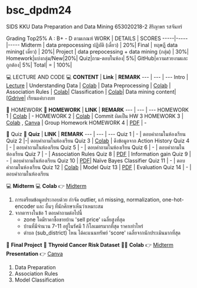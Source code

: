# bsc_dpdm24
SIDS KKU Data Preparation and Data Mining 
653020218-2 สิริญาพร รสจันทร์

Grading Top25% A : B+ - D ตามเกณฑ์
WORK | DETAILS | SCORES
-----|-----|-----
Midterm | data prepocessing ปฏิบัติ (เดี่ยว) | 20%|
Final | ทฤษฎี data mining( เดี่ยว) | 20%|
Project | data prepocessing + data mining (กลุ่ม) | 30%|
Homework|แบ่งกลุ่ม/New|20%|
Quiz|ถาม-ตอบในห้อง| 5%|
GitHub|ความสวยงามและถูกต้อง| 5%|
 Total| = | 100%|


💻 LECTURE AND CODE 💻
**CONTENT** | **Link** | **REMARK**
--- | --- | ---
Intro | [Lecture](https://github.com/Meaiie/bsc_dpdm24/blob/main/Chapter_2_Understanding_Data.ipynb) |
Understanding Data | [Colab](https://github.com/Meaiie/bsc_dpdm24/blob/main/Chapter_2_Understanding_Data.ipynb) |
Data Preprocessing | [Colab](https://github.com/Meaiie/bsc_dpdm24/blob/main/Chapter_3_Data_Preprocessing.ipynb) |
Association Rules   | [Colab](https://github.com/Meaiie/bsc_dpdm24/blob/main/Frequent_Patterns_(Association_Rules).ipynb)|
Classification   | [Colab](https://github.com/Meaiie/bsc_dpdm24/blob/main/Chapter_5_Classification.ipynb)|
Data mining content| [[Gdrive](https://drive.google.com/drive/folders/1N2rPW5cc8A_tj9f3FdCyPBujePaiBZzx?usp=drive_link)| เรียนแค่บางบท

💼 HOMEWORK 💼
**HOMEWORK** | **LINK** | **REMARK**
--- | --- | ---
HOMEWORK 1 | [Colab](https://github.com/Meaiie/bsc_dpdm24/blob/main/Data_Preprocessing.ipynb) | -
HOMEWORK 2 | [Colab](https://github.com/Meaiie/bsc_dpdm24/blob/main/Chapter_3_Data_Preprocessing.ipynb) | Commit ผิดเป็น HW 3
HOMEWORK 3 | [Colab](https://github.com/Meaiie/bsc_dpdm24/blob/main/HW3_BSC_DPDM.ipynb) , [Canva](https://www.canva.com/design/DAGdBi9kI0g/rT9_ZGaruDqzQ7GDzxUm0g/edit?utm_content=DAGdBi9kI0g&utm_campaign=designshare&utm_medium=link2&utm_source=sharebutton) | Group Homework
HOMEWORK 4 | [PDF](https://github.com/Meaiie/bsc_dpdm24/blob/main/HW4.pdf) | -


💬 Quiz 💬
**Quiz** | **LINK** | **REMARK**
--- | --- | ---
Quiz 1 | - | ตอบคำถามในห้องเรียน
Quiz 2 |-| ตอบคำถามในห้องเรียน
Quiz 3 | [Colab](https://github.com/Meaiie/bsc_dpdm24/blob/main/Chapter_2_Understanding_Data.ipynb) | ดึงข้อมูลจาก Action History
Quiz 4 | - | ตอบคำถามในห้องเรียน
Quiz 5 | - | ตอบคำถามในห้องเรียน
Quiz 6 | - | ตอบคำถามในห้องเรียน
Quiz 7 | - | Association Rules
Quiz 8 | [PDF](https://github.com/Meaiie/bsc_dpdm24/blob/main/Q8.pdf) | Information gain
Quiz 9 | - | ตอบคำถามในห้องเรียน
Quiz 10 | [PDF](https://github.com/Meaiie/bsc_dpdm24/blob/main/Q10.pdf)| Naïve Bayes Classifier
Quiz 11 | - | ตอบคำถามในห้องเรียน
Quiz 12 | [Colab](https://github.com/Meaiie/bsc_dpdm24/blob/main/Chapter_5_Classification.ipynb) | Model
Quiz 13 | [PDF](https://github.com/Meaiie/bsc_dpdm24/blob/main/Quiz%2013.pdf) | Evaluation
Quiz 14 | - | ตอบคำถามในห้องเรียน

💻 **Midterm** 💻
**Colab** 👉 [Midterm](https://github.com/Meaiie/bsc_dpdm24/blob/main/midterm_dpdm24.ipynb)
1. การเตรียมข้อมูลประกอบด้วย กำจัด outlier, แก้ missing, normalization, one-hot-encoder และ อื่นๆ ที่นักศึกษาเห็นว่าเหมาะสม
2. จากตารางในข้อ 1 ตอบคำถามต่อไปนี้
   - zone ใดมีราคาซื้อขายบ้าน 'sell price' เฉลี่ยสูงที่สุด
   - บ้านที่มีจำนวน 7-11 อยู่ในรัศมี 1 กิโลเมตรมากที่สุด ราคาเท่าไหร่
   - ตำบล (sub_district) ไหน ได้คะแนนทรัพย์ 'score' เฉลี่ยจากนักประเมินมากที่สุด
  

📌 **Final Project** 📌
**Thyroid Cancer Risk Dataset** 💊💊
**Colab** 👉 [Midterm](https://github.com/Meaiie/bsc_dpdm24/blob/main/midterm_dpdm24.ipynb)
**Presentation** 👉 [Canva](https://www.canva.com/design/DAGf0WRWg70/ZVH4_5qskbEY2oJcokmk9Q/edit?utm_content=DAGf0WRWg70&utm_campaign=designshare&utm_medium=link2&utm_source=sharebutton)
1. Data Preparation
2. Association Rules
3. Model Classification
